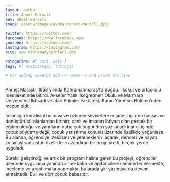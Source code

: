 ```yaml
---
layout: author
title: Ahmet Maraşlı
key: ahmet-marasli
image: assets/images/avatar/ahmet-marasli.jpg

twitter: https://twitter.com/
facebook: https://www.facebook.com/
youtube: https://youtube.com/
instagram: https://instagram.com/
site: www.mihrabadyayinlari.com

categories: #[ cat1, cat2 ]
tags: #[ araştırmacı, tarihçi]

# For adding excerpt add <!--more--> and break the line
---
```

Ahmet Maraşlı, 1958 yılında Kahramanmaraş’ta doğdu. İlkokul ve ortaokulu memleketinde bitirdi. Akşehir Yatılı İlköğretmen Okulu ve Marmara Üniversitesi İktisadi ve İdarî Bilimler Fakültesi, Kamu Yönetimi Bölümü’nden mezun oldu.

İnsanlığın kendisini bulması ve özlenen seviyelere erişmesi için en hassas ve dönüştürücü alanlardan birinin; canlı ve insanın ihtiyacı olan gerçek bir eğitim olduğu ve yarınların daha çok bugünden yazılacağı inancı içinde, çocuk büyütme değil, çocuk yetiştirme konusu üzerinde özellikle yoğunlaştı. Bu alanda, öğrenciye, zekâsını ve yeteneklerini açarak, dersleri ve hayatı kolaylaştıran üstün özellikler kazandıran bir proje üretti, birçok yerde uyguladı.

Sürekli geliştirdiği ve artık bir program haline gelen bu projeyi, öğrenciler üzerinde uygulama yanında anne-baba ve eğitimcilere seminerler vermekte, inceleme ve araştırmalar yapmakta, bu arada şiir yazmaya da devam etmektedir. Evli ve dört çocuk babasıdır.